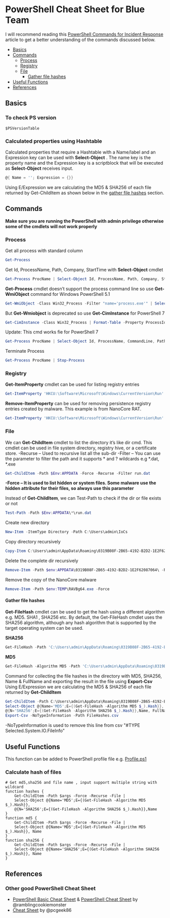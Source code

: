 # PowerShell Cheat Sheet for Blue Team

I will recommend reading this [PowerShell Commands for Incident Response](https://www.securityinbits.com/incident-response/powershell-commands-for-incident-response/) article to get a better understanding of the commands discussed below.  

- [Basics](#basics)
- [Commands](#commands)
    - [Process](#process)
    - [Registry](#registry)
    - [File](#file)
        - [Gather file hashes](#gather-file-hashes)
- [Useful Functions](#useful-functions)
- [References](#references)


## Basics
### To check PS version
```$PSVersionTable```

### Calculated properties using Hashtable
Calculated properties that require a Hashtable with a Name/label and an Expression key can be used with **Select-Object** . The name key is the property name and the Expression key is a scriptblock that will be executed as **Select-Object** receives input.
```powershell
@{ Name = ''; Expression = {}}
```
Using E/Expression we are calculating the MD5 & SHA256 of each file returned by Get-ChildItem as shown below in the [gather file hashes](#gather-file-hashes) section.

## Commands
**Make sure you are running the PowerShell with admin privilege otherwise some of the cmdlets will not work properly**

### Process
Get all process with standard column
```powershell
Get-Process
```

Get Id, ProcessName, Path, Company, StartTime with **Select-Object** cmdlet
```powershell
Get-Process ProcName | Select-Object Id, ProcessName, Path, Company, StartTime | Format-Table
```

**Get-Process** cmdlet doesn’t support the process command line so use **Get-WmiObject** command for Windows PowerShell 5.1
```powershell
Get-WmiObject -Class Win32_Process -Filter "name='process.exe'" | Select-Object ProcessId, ProcessName, CommandLine
```
But **Get-Wmiobject** is deprecated so use **Get-CimInstance** for PowerShell 7 
```powershell
Get-CimInstance -Class Win32_Process | Format-Table -Property ProcessId, ProcessName, CommandLine -Autosize
```
Update:
This cmd works fie for PowerShell 7 
```powershell
Get-Process ProcName | Select-Object Id, ProcessName, CommandLine, Path
```



Terminate Process
```powershell
Get-Process ProcName | Stop-Process
```

### Registry
**Get-ItemProperty** cmdlet can be used for listing registry entries
```powershell
Get-ItemProperty 'HKCU:\Software\Microsoft\Windows\CurrentVersion\Run' -Name 'IMAP Service'
```
**Remove-ItemProperty** can be used for removing persistence registry entries created by malware. This example is from NanoCore RAT.
```powershell
Get-ItemProperty 'HKCU:\Software\Microsoft\Windows\CurrentVersion\Run' | Remove-ItemProperty -Name 'IMAP Service'
```
### File
We can **Get-ChildItem** cmdlet to list the directory it’s like dir cmd. This cmdlet can be used in file system directory, registry hive, or a certificate store.
-Recurse – Used to recursive list all the sub-dir
-Filter – You can use the parameter to filter the path and it supports * and ? wildcards e.g *.dat, *.exe
```powershell
Get-ChildItem -Path $Env:APPDATA -Force -Recurse -Filter run.dat
```
**-Force – It is used to list hidden or system files. Some malware use the hidden attribute for their files, so always use this parameter**

Instead of **Get-ChildItem**, we can Test-Path to check if the dir or file exists or not
```powershell
Test-Path -Path $Env:APPDATA\*\run.dat
```
Create new directory
```powershell
New-Item -ItemType Directory -Path C:\Users\admin\IoCs
```

Copy directory recursively
```powershell
Copy-Item C:\Users\admin\AppData\Roaming\0319B08F-2B65-4192-B2D2-1E2F62087064\ -Destination C:\Users\admin\IoCs\ -Recurse
```

Delete the complete dir recursively
```powershell
Remove-Item -Path $env:APPDATA\0319B08F-2B65-4192-B2D2-1E2F62087064\ -Recurse -Force
```

Remove the copy of the NanoCore malware
```powershell
Remove-Item -Path $env:TEMP\RAVBg64.exe -Force
```

#### Gather file hashes
**Get-FileHash** cmdlet can be used to get the hash using a different algorithm e.g. MD5. SHA1 , SHA256 etc. By default, the Get-FileHash cmdlet uses the SHA256 algorithm, although any hash algorithm that is supported by the target operating system can be used.

**SHA256**
```powershell
Get-FileHash -Path 'C:\Users\admin\AppData\Roaming\0319B08F-2B65-4192-B2D2-1E2F62087064\IMAP Service\imapsv.exe'
```

**MD5**
```powershell
Get-FileHash -Algorithm MD5 -Path 'C:\Users\admin\AppData\Roaming\0319B08F-2B65-4192-B2D2-1E2F62087064\IMAP Service\imapsv.exe'
```

Command for collecting the file hashes in the directory with MD5, SHA256, Name & FullName and exporting the result in the file using **Export-Csv**
Using E/Expression we are calculating the MD5 & SHA256 of each file returned by **Get-ChildItem**

```powershell
Get-ChildItem -Path C:\Users\admin\AppData\Roaming\0319B08F-2B65-4192-B2D2-1E2F62087064\ -Force -Recurse -File |
Select-Object @{Name='MD5';E={(Get-FileHash -Algorithm MD5 $_).Hash}}, 
@{N='SHA256';E={(Get-FileHash -Algorithm SHA256 $_).Hash}},Name, FullName |
Export-Csv -NoTypeInformation -Path FileHashes.csv
```
-NoTypeInformation is used to remove this line from csv "#TYPE Selected.System.IO.FileInfo"

## Useful Functions
This function can be added to PowerShell profile file e.g. [Profile.ps1](https://github.com/Securityinbits/config/blob/main/Profile.ps1)
### Calculate hash of files
```
# Get md5,sha256 and file name , input support multiple string with wildcard
function hashes {
    Get-ChildItem -Path $args -Force -Recurse -File |
    Select-Object @{Name='MD5';E={(Get-FileHash -Algorithm MD5 $_).Hash}}, 
    @{N='SHA256';E={(Get-FileHash -Algorithm SHA256 $_).Hash}},Name
}
function md5 {
    Get-ChildItem -Path $args -Force -Recurse -File | 
    Select-Object @{Name='MD5';E={(Get-FileHash -Algorithm MD5 $_).Hash}}, Name
}
function sha256 {
    Get-ChildItem -Path $args -Force -Recurse -File | 
    Select-Object @{Name='SHA256';E={(Get-FileHash -Algorithm SHA256 $_).Hash}}, Name
}
```

## References
### Other good PowerShell Cheat Sheet
* [PowerShell Basic Cheat Sheet](http://ramblingcookiemonster.github.io/images/Cheat-Sheets/powershell-basic-cheat-sheet2.pdf) & [PowerShell Cheat Sheet](http://ramblingcookiemonster.github.io/images/Cheat-Sheets/powershell-cheat-sheet.pdf) by @ramblingcookiemonster
* [Cheat Sheet](https://gist.github.com/pcgeek86/336e08d1a09e3dd1a8f0a30a9fe61c8a) by @pcgeek86 
